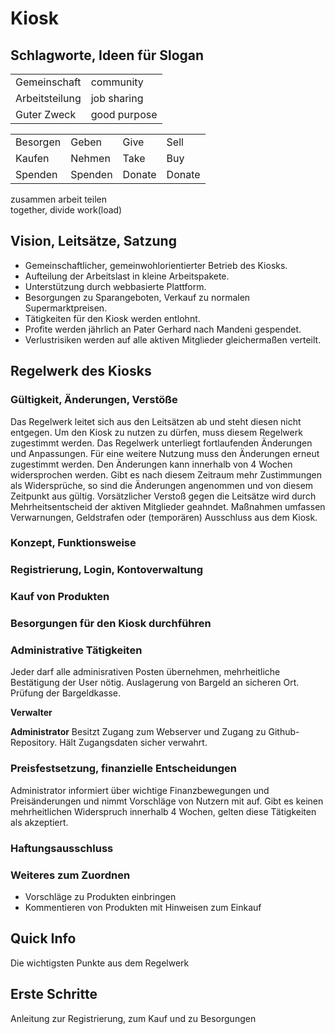 # Kiosk

## Schlagworte, Ideen für Slogan

|  |  |
|---|---|
| Gemeinschaft | community |
| Arbeitsteilung | job sharing |
| Guter Zweck | good purpose |

|  |  |  |  |
|--|--|--|--|
| Besorgen | Geben | Give | Sell |
| Kaufen | Nehmen | Take | Buy |
| Spenden | Spenden | Donate | Donate


zusammen arbeit teilen
<br>
together, divide work(load)


## Vision, Leitsätze, Satzung

* Gemeinschaftlicher, gemeinwohlorientierter Betrieb des Kiosks. 
* Aufteilung der Arbeitslast in kleine Arbeitspakete.
* Unterstützung durch webbasierte Plattform.
* Besorgungen zu Sparangeboten, Verkauf zu normalen Supermarktpreisen.
* Tätigkeiten für den Kiosk werden entlohnt.
* Profite werden jährlich an Pater Gerhard nach Mandeni gespendet.
* Verlustrisiken werden auf alle aktiven Mitglieder gleichermaßen verteilt. 

 
## Regelwerk des Kiosks

### Gültigkeit, Änderungen, Verstöße
Das Regelwerk leitet sich aus den Leitsätzen ab und steht diesen nicht entgegen.
Um den Kiosk zu nutzen zu dürfen, muss diesem Regelwerk zugestimmt werden.
Das Regelwerk unterliegt fortlaufenden Änderungen und Anpassungen. 
Für eine weitere Nutzung muss den Änderungen erneut zugestimmt werden.
Den Änderungen kann innerhalb von 4 Wochen widersprochen werden. Gibt es nach diesem Zeitraum mehr Zustimmungen als Widersprüche, so sind die Änderungen angenommen und von diesem Zeitpunkt aus gültig.
Vorsätzlicher Verstoß gegen die Leitsätze wird durch Mehrheitsentscheid der aktiven Mitglieder geahndet. Maßnahmen umfassen Verwarnungen, Geldstrafen oder (temporären) Ausschluss aus dem Kiosk.

### Konzept, Funktionsweise

### Registrierung, Login, Kontoverwaltung

### Kauf von Produkten

### Besorgungen für den Kiosk durchführen

### Administrative Tätigkeiten
Jeder darf alle adminisrativen Posten übernehmen, mehrheitliche Bestätigung der User nötig.
Auslagerung von Bargeld an sicheren Ort.
Prüfung der Bargeldkasse.

**Verwalter**

**Administrator**
Besitzt Zugang zum Webserver und Zugang zu Github-Repository. Hält Zugangsdaten sicher verwahrt.

### Preisfestsetzung, finanzielle Entscheidungen
Administrator informiert über wichtige Finanzbewegungen und Preisänderungen und nimmt Vorschläge von Nutzern mit auf. Gibt es keinen mehrheitlichen Widerspruch innerhalb 4 Wochen, gelten diese Tätigkeiten als akzeptiert.

### Haftungsausschluss

### Weiteres zum Zuordnen
* Vorschläge zu Produkten einbringen
* Kommentieren von Produkten mit Hinweisen zum Einkauf

## Quick Info

Die wichtigsten Punkte aus dem Regelwerk

## Erste Schritte

Anleitung zur Registrierung, zum Kauf und zu Besorgungen